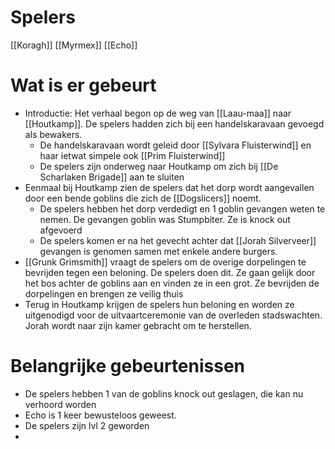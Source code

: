 # Spelers
[[Koragh]]
[[Myrmex]]
[[Echo]]

# Wat is er gebeurt
- Introductie: Het verhaal begon op de weg van [[Laau-maa]] naar [[Houtkamp]]. De spelers hadden zich bij een handelskaravaan gevoegd als bewakers.
	- De handelskaravaan wordt geleid door [[Sylvara Fluisterwind]] en haar ietwat simpele ook [[Prim Fluisterwind]]
	- De spelers zijn onderweg naar Houtkamp om zich bij [[De Scharlaken Brigade]] aan te sluiten
- Eenmaal bij Houtkamp zien de spelers dat het dorp wordt aangevallen door een bende goblins die zich de [[Dogslicers]] noemt.
	- De spelers hebben het dorp verdedigt en 1 goblin gevangen weten te nemen. De gevangen goblin was Stumpbiter. Ze is knock out afgevoerd
	- De spelers komen er na het gevecht achter dat [[Jorah Silverveer]] gevangen is genomen samen met enkele andere burgers. 
- [[Grunk Grimsmith]] vraagt de spelers om de overige dorpelingen te bevrijden tegen een beloning. De spelers doen dit. Ze gaan gelijk door het bos achter de goblins aan en vinden ze in een grot. Ze bevrijden de dorpelingen en brengen ze veilig thuis
- Terug in Houtkamp krijgen de spelers hun beloning en worden ze uitgenodigd voor de uitvaartceremonie van de overleden stadswachten. Jorah wordt naar zijn kamer gebracht om te herstellen.

# Belangrijke gebeurtenissen
- De spelers hebben 1 van de goblins knock out geslagen, die kan nu verhoord worden
- Echo is 1 keer bewusteloos geweest. 
- De spelers zijn lvl 2 geworden
- 